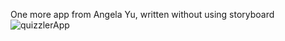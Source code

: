 One more app from Angela Yu, written without using storyboard 
![quizzlerApp](https://user-images.githubusercontent.com/118765521/231147972-763eabab-2c9f-4266-87d8-ffaa9b8ca2bb.gif)
